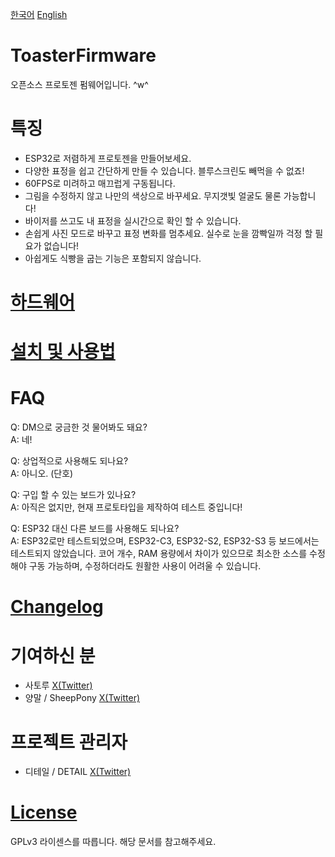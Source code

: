 [한국어](README.md)
[English](README_en_US.md)

# ToasterFirmware
오픈소스 프로토젠 펌웨어입니다. ^w^



# 특징
- ESP32로 저렴하게 프로토젠을 만들어보세요.
- 다양한 표정을 쉽고 간단하게 만들 수 있습니다. 블루스크린도 빼먹을 수 없죠!
- 60FPS로 미려하고 매끄럽게 구동됩니다.
- 그림을 수정하지 않고 나만의 색상으로 바꾸세요. 무지갯빛 얼굴도 물론 가능합니다!
- 바이저를 쓰고도 내 표정을 실시간으로 확인 할 수 있습니다.
- 손쉽게 사진 모드로 바꾸고 표정 변화를 멈추세요. 실수로 눈을 깜빡일까 걱정 할 필요가 없습니다!
- 아쉽게도 식빵을 굽는 기능은 포함되지 않습니다.



# [하드웨어](docs/hardware.md)



# [설치 및 사용법](docs/install.md)



# FAQ
Q: DM으로 궁금한 것 물어봐도 돼요?<br>
A: 네!

Q: 상업적으로 사용해도 되나요?<br>
A: 아니오. (단호)

Q: 구입 할 수 있는 보드가 있나요?<br>
A: 아직은 없지만, 현재 프로토타입을 제작하여 테스트 중입니다!

Q: ESP32 대신 다른 보드를 사용해도 되나요?<br>
A: ESP32로만 테스트되었으며, ESP32-C3, ESP32-S2, ESP32-S3 등 보드에서는 테스트되지 않았습니다. 코어 개수, RAM 용량에서 차이가 있으므로 최소한 소스를 수정해야 구동 가능하며, 수정하더라도 원활한 사용이 어려울 수 있습니다.



# [Changelog](CHANGELOG.md)



# 기여하신 분
- 사토루 [X(Twitter)](https://x.com/leopard_sato_)
- 양말 / SheepPony [X(Twitter)](https://x.com/sheeppony)



# 프로젝트 관리자
- 디테일 / DETAIL [X(Twitter)](https://x.com/deltafish32)



# [License](LICENSE.md)
GPLv3 라이센스를 따릅니다. 해당 문서를 참고해주세요.
